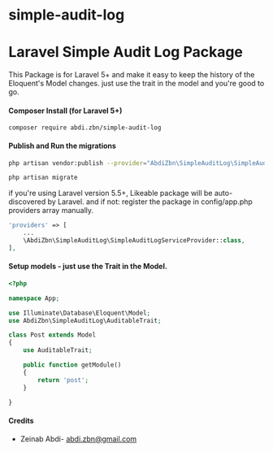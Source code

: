 # simple-audit-log
Laravel Simple Audit Log Package
============

This Package is for Laravel 5+ and make it easy to keep the history of the Eloquent's Model changes. just use the trait in the model and you're good to go.

#### Composer Install (for Laravel 5+)

	composer require abdi.zbn/simple-audit-log

#### Publish and Run the migrations


```bash
php artisan vendor:publish --provider="AbdiZbn\SimpleAuditLog\SimpleAuditLogServiceProvider" --tag=migrations

php artisan migrate
```


if you're using Laravel version 5.5+, Likeable package will be auto-discovered by Laravel. and if not: register the package in config/app.php providers array manually.
```php
'providers' => [
	...
	\AbdiZbn\SimpleAuditLog\SimpleAuditLogServiceProvider::class,
],
```


#### Setup models - just use the Trait in the Model.

```php
<?php

namespace App;

use Illuminate\Database\Eloquent\Model;
use AbdiZbn\SimpleAuditLog\AuditableTrait;

class Post extends Model
{
    use AuditableTrait;

    public function getModule()
    {
        return 'post';
    }

}
```
#### Credits

 - Zeinab Abdi- <abdi.zbn@gmail.com>
